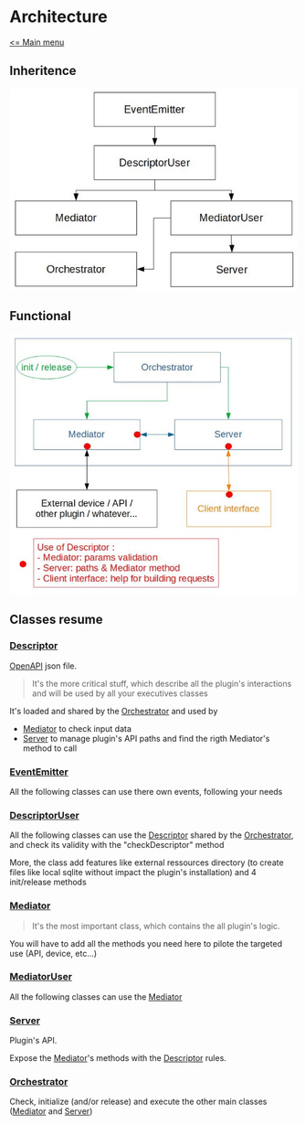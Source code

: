 # Architecture

[<= Main menu](https://github.com/Psychopoulet/node-pluginsmanager-plugin//README.md)

## Inheritence

![Inheritence](./extends.jpg)

## Functional

![Functional](./functional.jpg)

## Classes resume

### [Descriptor](./Descriptor.md)

[OpenAPI](https://swagger.io/specification/) json file.

> It's the more critical stuff, which describe all the plugin's interactions and will be used by all your executives classes

It's loaded and shared by the [Orchestrator](./Orchestrator.md) and used by
* [Mediator](./Mediator.md) to check input data
* [Server](./Server.md) to manage plugin's API paths and find the rigth Mediator's method to call

### [EventEmitter](https://nodejs.org/api/events.html#events_class_eventemitter)

All the following classes can use there own events, following your needs

### [DescriptorUser](./DescriptorUser.md)

All the following classes can use the [Descriptor](./Descriptor.md) shared by the [Orchestrator](./Orchestrator.md), and check its validity with the "checkDescriptor" method

More, the class add features like external ressources directory (to create files like local sqlite without impact the plugin's installation) and 4 init/release methods

### [Mediator](./Mediator.md)

> It's the most important class, which contains the all plugin's logic.

You will have to add all the methods you need here to pilote the targeted use (API, device, etc...)

### [MediatorUser](./MediatorUser.md)

All the following classes can use the [Mediator](./Mediator.md)

### [Server](./Server.md)

Plugin's API.

Expose the [Mediator](./Mediator.md)'s methods with the [Descriptor](./Descriptor.md) rules.

### [Orchestrator](./Orchestrator.md)

Check, initialize (and/or release) and execute the other main classes ([Mediator](./Mediator.md) and [Server](./Server.md))
